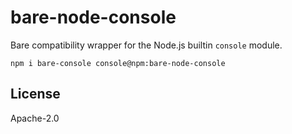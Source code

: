 # bare-node-console

Bare compatibility wrapper for the Node.js builtin `console` module.

```
npm i bare-console console@npm:bare-node-console
```

## License

Apache-2.0
